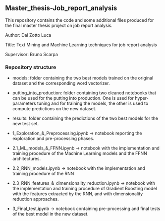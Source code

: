 ## Master_thesis-Job_report_analysis

This repository contains the code and some additional files produced for the final master thesis project on job report analysis.

Author: Dal Zotto Luca

Title: Text Mining and Machine Learning techniques for job report analysis

Supervisor: Bruno Scarpa


### Repository structure

- models:
  folder containing the two best models trained on the original dataset and the corresponding word
  vectorizer.

- putting_into_production:
  folder containing two cleaned notebooks that can be used for the putting into production.
  One is used for hyper-parameters tuning and for training the models, the other is used
  to compute predictions on the new dataset.

- results: 
  folder containing the predictions of the two best models for the new test set.


- 1_Exploration_&_Preprocessing.ipynb -> notebook reporting the exploration and 
					 pre-processing phases.

- 2.1_ML_models_&_FFNN.ipynb -> notebook with the implementation and training procedure of 
			        the Machine Learning models and the FFNN architectures.

- 2.2_RNN_models.ipynb -> notebook with the implementation and training procedure of the RNN

- 2.3_RNN_features_&_dimensionality_reduction.ipynb -> notebook with the implementation and
				training procedure of Gradient Boosting model with the 
				features extracted by the RNN, and with dimensionality 
				reduction approaches.

- 3_Final_test.ipynb -> notebook containing pre-processing and final tests of the best model
			in the new dataset.


